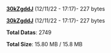 [**30kZgddJ**](/data/30kZgddJ.txt) (12/11/22 - 17:17)- 227 bytes

[**30kZgddJ**](/data/30kZgddJ.txt) (12/11/22 - 17:17)- 227 bytes

**Total Datas**: 2749

**Total Size**: 15.80 MB / 15.8 MB